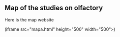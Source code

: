 ## Map of the studies on olfactory
Here is the map website

(iframe src="mapa.html" height="500" width="500"></iframe>)

